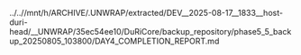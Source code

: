 ../..//mnt/h/ARCHIVE/.UNWRAP/extracted/DEV__2025-08-17__1833__host-duri-head/__UNWRAP/35ec54ee10/DuRiCore/backup_repository/phase5_5_backup_20250805_103800/DAY4_COMPLETION_REPORT.md